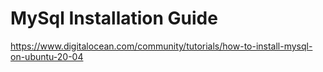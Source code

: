 # MySql Installation Guide


https://www.digitalocean.com/community/tutorials/how-to-install-mysql-on-ubuntu-20-04
